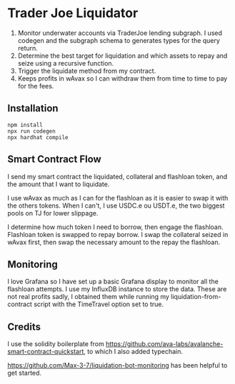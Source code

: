 # Trader Joe Liquidator

1. Monitor underwater accounts via TraderJoe lending subgraph. I used codegen and the subgraph schema to generates types for the query return.
2. Determine the best target for liquidation and which assets to repay and seize using a recursive function.
3. Trigger the liquidate method from my contract.
4. Keeps profits in wAvax so I can withdraw them from time to time to pay for the fees.

## Installation

```
npm install
npx run codegen
npx hardhat compile
```

## Smart Contract Flow

I send my smart contract the liquidated, collateral and flashloan token, and the amount that I want to liquidate.

I use wAvax as much as I can for the flashloan as it is easier to swap it with the others tokens. When I can't, I use USDC.e ou USDT.e, the two biggest pools on TJ for lower slippage.

I determine how much token I need to borrow, then engage the flashloan. Flashloan token is swapped to repay borrow. I swap the collateral seized in wAvax first, then swap the necessary amount to the repay the flashloan.

## Monitoring

I love Grafana so I have set up a basic Grafana display to monitor all the flashloan attempts. I use my InfluxDB instance to store the data. These are not real profits sadly, I obtained them while running my liquidation-from-contract script with the TimeTravel option set to true.

## Credits

I use the solidity boilerplate from https://github.com/ava-labs/avalanche-smart-contract-quickstart, to which I also added typechain.

https://github.com/Max-3-7/liquidation-bot-monitoring has been helpful to get started.
